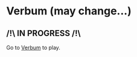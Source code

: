 # Verbum (may change...)

## /!\ IN PROGRESS /!\

Go to [Verbum](https://verbum.danielpayet.dev) to play.

